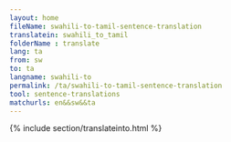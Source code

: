 ```yaml
---
layout: home
fileName: swahili-to-tamil-sentence-translation
translatein: swahili_to_tamil
folderName : translate
lang: ta
from: sw
to: ta
langname: swahili-to
permalink: /ta/swahili-to-tamil-sentence-translation
tool: sentence-translations
matchurls: en&&sw&&ta
---
```

{% include section/translateinto.html %}
